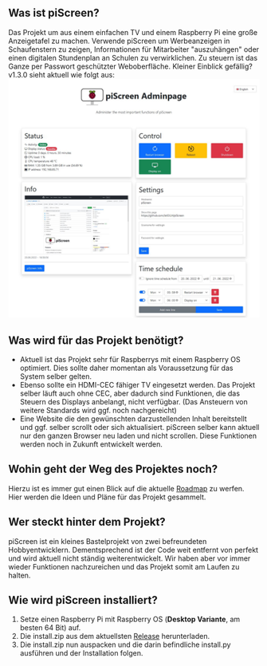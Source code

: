 ## Was ist piScreen?
Das Projekt um aus einem einfachen TV und einem Raspberry Pi eine große Anzeigetafel zu machen.
Verwende piScreen um Werbeanzeigen in Schaufenstern zu zeigen, Informationen für Mitarbeiter "auszuhängen" oder einen digitalen Stundenplan an Schulen zu verwirklichen.
Zu steuern ist das Ganze per Passwort geschützter Weboberfläche. Kleiner Einblick gefällig? v1.3.0 sieht aktuell wie folgt aus:
![piScreen](https://raw.githubusercontent.com/Jet0JLH/piScreen/gh-pages/img/piScreen_pageAdmin_v1.3.0.JPG)

## Was wird für das Projekt benötigt?
- Aktuell ist das Projekt sehr für Raspberrys mit einem Raspberry OS optimiert. Dies sollte daher momentan als Voraussetzung für das System selber gelten.
- Ebenso sollte ein HDMI-CEC fähiger TV eingesetzt werden. Das Projekt selber läuft auch ohne CEC, aber dadurch sind Funktionen, die das Steuern des Displays anbelangt, nicht verfügbar. (Das Ansteuern von weitere Standards wird ggf. noch nachgereicht)
- Eine Website die den gewünschten darzustellenden Inhalt bereitstellt und ggf. selber scrollt oder sich aktualisiert. piScreen selber kann aktuell nur den ganzen Browser neu laden und nicht scrollen. Diese Funktionen werden noch in Zukunft entwickelt werden.

## Wohin geht der Weg des Projektes noch?
Hierzu ist es immer gut einen Blick auf die aktuelle [Roadmap](https://github.com/Jet0JLH/piScreen/wiki/Roadmap) zu werfen. Hier werden die Ideen und Pläne für das Projekt gesammelt.

## Wer steckt hinter dem Projekt?
piScreen ist ein kleines Bastelprojekt von zwei befreundeten Hobbyentwicklern. Dementsprechend ist der Code weit entfernt von perfekt und wird aktuell nicht ständig weiterentwickelt. Wir haben aber vor immer wieder Funktionen nachzureichen und das Projekt somit am Laufen zu halten.

## Wie wird piScreen installiert?
1. Setze einen Raspberry Pi mit Raspberry OS (**Desktop Variante**, am besten 64 Bit) auf.
2. Die install.zip aus dem aktuellsten [Release](https://github.com/Jet0JLH/piScreen/releases) herunterladen.
3. Die install.zip nun auspacken und die darin befindliche install.py ausführen und der Installation folgen.
